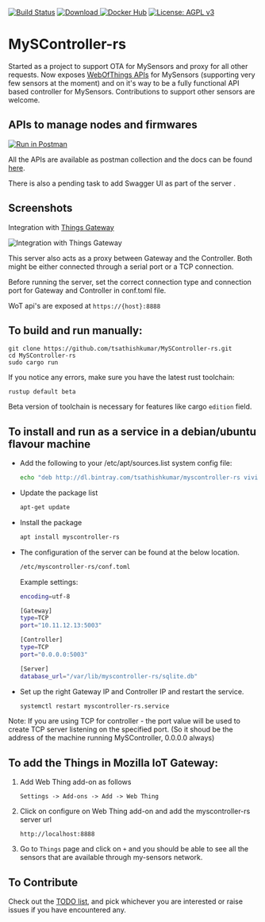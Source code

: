 [![Build Status](https://travis-ci.org/tsathishkumar/MySController-rs.svg?branch=master)](https://travis-ci.org/tsathishkumar/MySController-rs)
[ ![Download](https://api.bintray.com/packages/tsathishkumar/myscontroller-rs/myscontroller-rs/images/download.svg) ](https://bintray.com/tsathishkumar/myscontroller-rs/myscontroller-rs/_latestVersion)
[![Docker Hub](https://img.shields.io/docker/pulls/tsatiz/myscontroller-rs.svg?style=plastic)](https://hub.docker.com/r/tsatiz/myscontroller-rs/tags)
[![License: AGPL v3](https://img.shields.io/badge/License-AGPL%20v3-blue.svg)](LICENSE)
# MySController-rs

Started as a project to support OTA for MySensors and proxy for all other requests. Now exposes [WebOfThings APIs](https://iot.mozilla.org/specification/) for MySensors (supporting very few sensors at the moment) and on it's way to be a fully functional API based controller for MySensors. Contributions to support other sensors are welcome.

## APIs to manage nodes and firmwares
[![Run in Postman](https://run.pstmn.io/button.svg)](https://app.getpostman.com/run-collection/3f99678c26301d779ebe)

All the APIs are available as postman collection and the docs can be found [here](https://documenter.getpostman.com/view/198173/myscontroller/RWEmHGeT#1d695865-c9c4-6738-e2b5-d75b31a880b7).

There is also a pending task to add Swagger UI as part of the server .


## Screenshots

Integration with [Things Gateway](https://iot.mozilla.org/)

![Integration with Things Gateway](screenshot1.png)


This server also acts as a proxy between Gateway and the Controller. Both might be either connected through a serial port or a TCP connection.

Before running the server, set the correct connection type and connection port for Gateway and Controller in conf.toml file.

WoT api's are exposed at `https://{host}:8888`

## To build and run manually:
```
git clone https://github.com/tsathishkumar/MySController-rs.git
cd MySController-rs
sudo cargo run
```

If you notice any errors, make sure you have the latest rust toolchain:
```
rustup default beta
```
Beta version of toolchain is necessary for features like cargo `edition` field.

## To install and run as a service in a debian/ubuntu flavour machine
- Add the following to your /etc/apt/sources.list system config file:
    ```bash
    echo "deb http://dl.bintray.com/tsathishkumar/myscontroller-rs vivid main" | sudo tee -a /etc/apt/sources.list
    ```
- Update the package list
    ```bash
    apt-get update
    ```
- Install the package
    ```bash
    apt install myscontroller-rs
    ```
- The configuration of the server can be found at the below location. 
    ```bash
    /etc/myscontroller-rs/conf.toml
    ```
    Example settings:
    ```bash
    encoding=utf-8

    [Gateway]
    type=TCP
    port="10.11.12.13:5003"

    [Controller]
    type=TCP
    port="0.0.0.0:5003"

    [Server]
    database_url="/var/lib/myscontroller-rs/sqlite.db"
    ```
- Set up the right Gateway IP and Controller IP and restart the service.
    ```bash
    systemctl restart myscontroller-rs.service
    ```
    
Note: If you are using TCP for controller - the port value will be used to create TCP server listening on the specified port. (So it shoud be the address of the machine running MySController, 0.0.0.0 always)

## To add the Things in Mozilla IoT Gateway:    
    
1. Add Web Thing add-on as follows
    ```
    Settings -> Add-ons -> Add -> Web Thing
    ```
2. Click on configure on Web Thing add-on and add the myscontroller-rs server url
    ```
    http://localhost:8888
    ```
3. Go to `Things` page and click on `+` and you should be able to see all the sensors that are available through my-sensors network.




## To Contribute
Check out the [TODO list](https://github.com/tsathishkumar/MySController-rs/wiki/TODO-list), and pick whichever you are interested or raise issues if you have encountered any.
